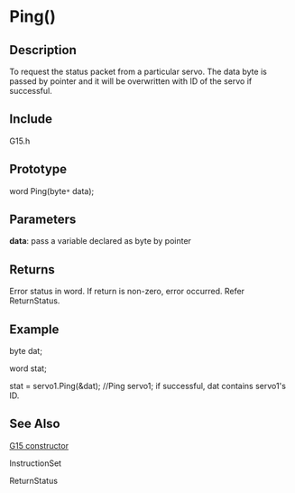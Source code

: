 # Ping() #

## Description ##
To request the status packet from a particular servo. The data byte is passed by pointer and it will be overwritten with ID of the servo if successful.

## Include ##
G15.h

## Prototype ##
word Ping(byte`*` data);

## Parameters ##
**data**: pass a variable declared as byte by pointer

## Returns ##
Error status in word. If return is non-zero, error occurred. Refer ReturnStatus.

## Example ##
byte dat;

word stat;

stat = servo1.Ping(&dat);  //Ping servo1; if successful, dat contains servo1's ID.

## See Also ##
[G15 constructor](http://code.google.com/p/cytron-g15-shield/wiki/G15)

InstructionSet

ReturnStatus
